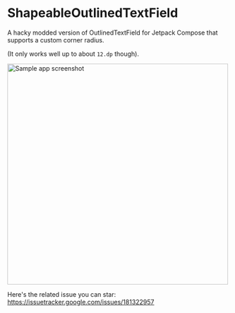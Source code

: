 # ShapeableOutlinedTextField
A hacky modded version of OutlinedTextField for Jetpack Compose that supports a custom corner radius.

(It only works well up to about `12.dp` though).

<img src="https://user-images.githubusercontent.com/20902736/117536209-01b11780-affa-11eb-8435-49f4ca15094b.png" alt="Sample app screenshot" height="500"/>

Here's the related issue you can star:
https://issuetracker.google.com/issues/181322957
